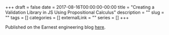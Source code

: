 +++
draft = false
date = 2017-08-16T00:00:00-00:00
title = "Creating a Validation Library in JS Using Propositional Calculus"
description = ""
slug = ""
tags = []
categories = []
externalLink = ""
series = []
+++

Published on the Earnest engineering blog [here](https://medium.com/earnest-engineering/creating-a-validation-library-in-js-using-propositional-calculus-c913a6968b5c).
